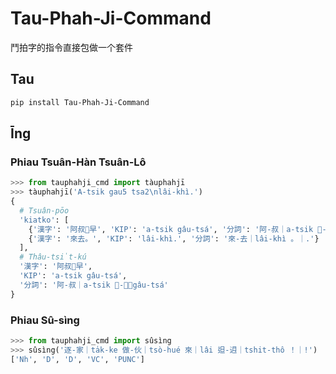 # Tau-Phah-Ji-Command

鬥拍字的指令直接包做一个套件

## Tau

```bash
pip install Tau-Phah-Ji-Command
```

## Īng

### Phiau Tsuân-Hàn Tsuân-Lô

```python
>>> from tauphahji_cmd import tàuphahjī
>>> tàuphahjī('A-tsik gau5 tsa2\nlâi-khì.')
{
  # Tsuân-pōo
  'kiatko': [
    {'漢字': '阿叔𠢕早', 'KIP': 'a-tsik gâu-tsá', '分詞': '阿-叔｜a-tsik 𠢕-早｜gâu-tsá'},
    {'漢字': '來去。', 'KIP': 'lâi-khì.', '分詞': '來-去｜lâi-khì 。｜.'}
  ],
  # Thâu-tsi̍t-kú
  '漢字': '阿叔𠢕早',
  'KIP': 'a-tsik gâu-tsá',
  '分詞': '阿-叔｜a-tsik 𠢕-早｜gâu-tsá'
}
```

### Phiau Sû-sìng

```python
>>> from tauphahji_cmd import sûsìng
>>> sûsìng('逐-家｜ta̍k-ke 做-伙｜tsò-hué 來｜lâi 𨑨-迌｜tshit-thô ！｜!')
['Nh', 'D', 'D', 'VC', 'PUNC']
```
